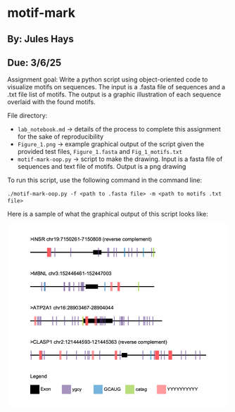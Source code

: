 # motif-mark

## By: Jules Hays
## Due: 3/6/25

Assignment goal: Write a python script using object-oriented code to visualize motifs on sequences. The input is a .fasta file of sequences and a .txt file list of motifs. The output is a graphic illustration of each sequence overlaid with the found motifs.

File directory:
* ```lab_notebook.md``` -> details of the process to complete this assignment for the sake of reproducibility
* ```Figure_1.png``` -> example graphical output of the script given the provided test files, ```Figure_1.fasta``` and ```Fig_1_motifs.txt```
* ```motif-mark-oop.py``` -> script to make the drawing. Input is a fasta file of sequences and text file of motifs. Output is a png drawing

To run this script, use the following command in the command line:
```
./motif-mark-oop.py -f <path to .fasta file> -m <path to motifs .txt file>
```

Here is a sample of what the graphical output of this script looks like:

![alt text](Figure_1.png)
